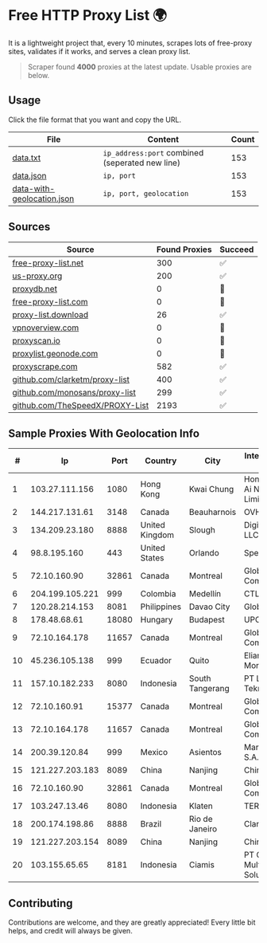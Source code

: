 
# Free HTTP Proxy List 🌍

It is a lightweight project that, every 10 minutes, scrapes lots of free-proxy sites, validates if it works, and serves a clean proxy list.


> Scraper found **4000** proxies at the latest update. Usable proxies are below.

## Usage

Click the file format that you want and copy the URL.


|File|Content|Count|
|----|-------|-----|
|[data.txt](https://raw.githubusercontent.com/themiralay/Proxy-List-World/master/data.txt)|`ip_address:port` combined (seperated new line)|153|
|[data.json](https://raw.githubusercontent.com/themiralay/Proxy-List-World/master/data.json)|`ip, port`|153|
|[data-with-geolocation.json](https://raw.githubusercontent.com/themiralay/Proxy-List-World/master/data-with-geolocation.json)|`ip, port, geolocation`|153|

## Sources

|Source|Found Proxies|Succeed|
|------|-------------|-------|
|[free-proxy-list.net](https://free-proxy-list.net)|300|✅|
|[us-proxy.org](https://www.us-proxy.org)|200|✅|
|[proxydb.net](http://proxydb.net)|0|🚫|
|[free-proxy-list.com](https://free-proxy-list.com/?page=&port=&type%5B%5D=http&type%5B%5D=https&up_time=0&search=Search)|0|🚫|
|[proxy-list.download](https://www.proxy-list.download/HTTP)|26|✅|
|[vpnoverview.com](https://vpnoverview.com/privacy/anonymous-browsing/free-proxy-servers)|0|🚫|
|[proxyscan.io](https://www.proxyscan.io)|0|🚫|
|[proxylist.geonode.com](https://proxylist.geonode.com/api/proxy-list?limit=300&page=1&sort_by=lastChecked&sort_type=desc&protocols=http,https)|0|🚫|
|[proxyscrape.com](https://api.proxyscrape.com/v2/?request=displayproxies&protocol=http&timeout=10000&country=all&ssl=all&anonymity=all)|582|✅|
|[github.com/clarketm/proxy-list](https://raw.githubusercontent.com/clarketm/proxy-list/master/proxy-list-raw.txt)|400|✅|
|[github.com/monosans/proxy-list](https://raw.githubusercontent.com/monosans/proxy-list/main/proxies/http.txt)|299|✅|
|[github.com/TheSpeedX/PROXY-List](https://raw.githubusercontent.com/TheSpeedX/PROXY-List/master/http.txt)|2193|✅|


## Sample Proxies With Geolocation Info

|#|Ip|Port|Country|City|Internet Service Provider|
|-|--|----|-------|----|-------------------------|
|1|103.27.111.156|1080|Hong Kong|Kwai Chung|Hong Kong San Ai Net Int'l Limited|
|2|144.217.131.61|3148|Canada|Beauharnois|OVH Hosting|
|3|134.209.23.180|8888|United Kingdom|Slough|DigitalOcean, LLC|
|4|98.8.195.160|443|United States|Orlando|Spectrum|
|5|72.10.160.90|32861|Canada|Montreal|GloboTech Communications|
|6|204.199.105.221|999|Colombia|Medellín|CTL Colombia|
|7|120.28.214.153|8081|Philippines|Davao City|Globe Telecom|
|8|178.48.68.61|18080|Hungary|Budapest|UPC|
|9|72.10.164.178|11657|Canada|Montreal|GloboTech Communications|
|10|45.236.105.138|999|Ecuador|Quito|Eliana Vanessa Morocho Oña|
|11|157.10.182.233|8080|Indonesia|South Tangerang|PT Linea Global Teknologi|
|12|72.10.160.91|15377|Canada|Montreal|GloboTech Communications|
|13|72.10.164.178|11657|Canada|Montreal|GloboTech Communications|
|14|200.39.120.84|999|Mexico|Asientos|Marcatel Com, S.A. de C.V.|
|15|121.227.203.183|8089|China|Nanjing|China Telecom|
|16|72.10.160.90|32861|Canada|Montreal|GloboTech Communications|
|17|103.247.13.46|8080|Indonesia|Klaten|TERABIT|
|18|200.174.198.86|8888|Brazil|Rio de Janeiro|Claro S.A|
|19|121.227.203.154|8089|China|Nanjing|China Telecom|
|20|103.155.65.65|8181|Indonesia|Ciamis|PT Galuh Multidata Solution|



## Contributing

Contributions are welcome, and they are greatly appreciated! Every
little bit helps, and credit will always be given.

